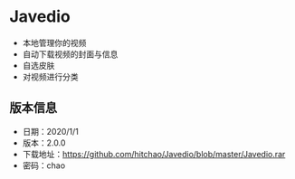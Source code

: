 # Javedio
* 本地管理你的视频<br>
* 自动下载视频的封面与信息<br>
* 自选皮肤<br>
* 对视频进行分类<br>
## 版本信息
* 日期：2020/1/1<br>
* 版本：2.0.0<br>
* 下载地址：https://github.com/hitchao/Javedio/blob/master/Javedio.rar <br>
* 密码：chao
